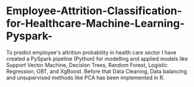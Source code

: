 # Employee-Attrition-Classification-for-Healthcare-Machine-Learning-Pyspark-
To predict employee's attrition probability in health care sector I have created a PySpark pipeline (Python) for modelling and applied models like Support Vector Machine, Decision Trees, Random Forest, Logistic Regression, GBT, and XgBoost. Before that Data Cleaning, Data balancing and unsupervised methods like PCA has been implemented in R.
